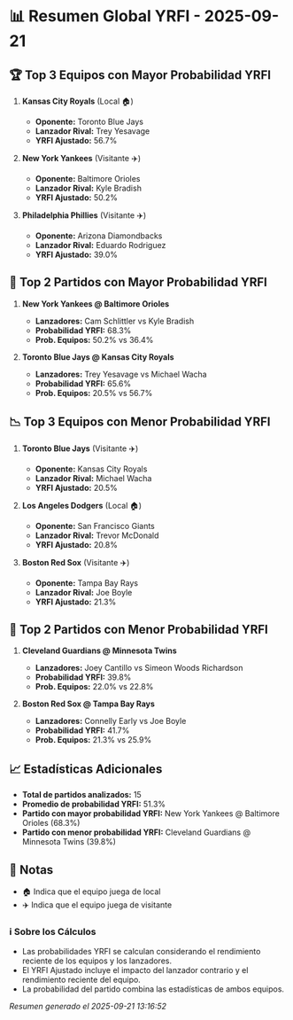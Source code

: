 # 📊 Resumen Global YRFI - 2025-09-21

## 🏆 Top 3 Equipos con Mayor Probabilidad YRFI

1. **Kansas City Royals** (Local 🏠)
   - **Oponente:** Toronto Blue Jays
   - **Lanzador Rival:** Trey Yesavage
   - **YRFI Ajustado:** 56.7%

2. **New York Yankees** (Visitante ✈️)
   - **Oponente:** Baltimore Orioles
   - **Lanzador Rival:** Kyle Bradish
   - **YRFI Ajustado:** 50.2%

3. **Philadelphia Phillies** (Visitante ✈️)
   - **Oponente:** Arizona Diamondbacks
   - **Lanzador Rival:** Eduardo Rodriguez
   - **YRFI Ajustado:** 39.0%

## 🎯 Top 2 Partidos con Mayor Probabilidad YRFI

1. **New York Yankees @ Baltimore Orioles**
   - **Lanzadores:** Cam Schlittler vs Kyle Bradish
   - **Probabilidad YRFI:** 68.3%
   - **Prob. Equipos:** 50.2% vs 36.4%

2. **Toronto Blue Jays @ Kansas City Royals**
   - **Lanzadores:** Trey Yesavage vs Michael Wacha
   - **Probabilidad YRFI:** 65.6%
   - **Prob. Equipos:** 20.5% vs 56.7%

## 📉 Top 3 Equipos con Menor Probabilidad YRFI

1. **Toronto Blue Jays** (Visitante ✈️)
   - **Oponente:** Kansas City Royals
   - **Lanzador Rival:** Michael Wacha
   - **YRFI Ajustado:** 20.5%

2. **Los Angeles Dodgers** (Local 🏠)
   - **Oponente:** San Francisco Giants
   - **Lanzador Rival:** Trevor McDonald
   - **YRFI Ajustado:** 20.8%

3. **Boston Red Sox** (Visitante ✈️)
   - **Oponente:** Tampa Bay Rays
   - **Lanzador Rival:** Joe Boyle
   - **YRFI Ajustado:** 21.3%

## 🛑 Top 2 Partidos con Menor Probabilidad YRFI

1. **Cleveland Guardians @ Minnesota Twins**
   - **Lanzadores:** Joey Cantillo vs Simeon Woods Richardson
   - **Probabilidad YRFI:** 39.8%
   - **Prob. Equipos:** 22.0% vs 22.8%

2. **Boston Red Sox @ Tampa Bay Rays**
   - **Lanzadores:** Connelly Early vs Joe Boyle
   - **Probabilidad YRFI:** 41.7%
   - **Prob. Equipos:** 21.3% vs 25.9%

## 📈 Estadísticas Adicionales

- **Total de partidos analizados:** 15
- **Promedio de probabilidad YRFI:** 51.3%
- **Partido con mayor probabilidad YRFI:** New York Yankees @ Baltimore Orioles (68.3%)
- **Partido con menor probabilidad YRFI:** Cleveland Guardians @ Minnesota Twins (39.8%)

## 📝 Notas

- 🏠 Indica que el equipo juega de local
- ✈️ Indica que el equipo juega de visitante

### ℹ️ Sobre los Cálculos
- Las probabilidades YRFI se calculan considerando el rendimiento reciente de los equipos y los lanzadores.
- El YRFI Ajustado incluye el impacto del lanzador contrario y el rendimiento reciente del equipo.
- La probabilidad del partido combina las estadísticas de ambos equipos.

*Resumen generado el 2025-09-21 13:16:52*